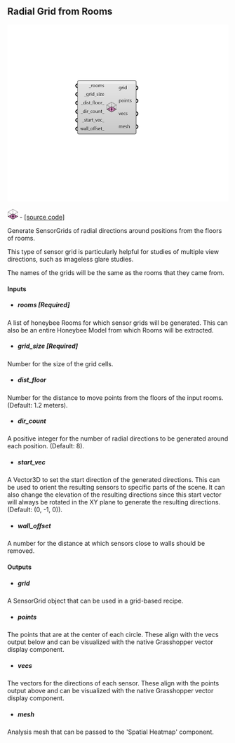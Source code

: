 ## Radial Grid from Rooms

![](../../images/components/Radial_Grid_from_Rooms.png)

![](../../images/icons/Radial_Grid_from_Rooms.png) - [[source code]](https://github.com/ladybug-tools/honeybee-grasshopper-radiance/blob/master/honeybee_grasshopper_radiance/src//HB%20Radial%20Grid%20from%20Rooms.py)


Generate SensorGrids of radial directions around positions from the floors of rooms. 

This type of sensor grid is particularly helpful for studies of multiple view directions, such as imageless glare studies. 

The names of the grids will be the same as the rooms that they came from. 



#### Inputs
* ##### rooms [Required]
A list of honeybee Rooms for which sensor grids will be generated. This can also be an entire Honeybee Model from which Rooms will be extracted. 
* ##### grid_size [Required]
Number for the size of the grid cells. 
* ##### dist_floor 
Number for the distance to move points from the floors of the input rooms. (Default: 1.2 meters). 
* ##### dir_count 
A positive integer for the number of radial directions to be generated around each position. (Default: 8). 
* ##### start_vec 
A Vector3D to set the start direction of the generated directions. This can be used to orient the resulting sensors to specific parts of the scene. It can also change the elevation of the resulting directions since this start vector will always be rotated in the XY plane to generate the resulting directions. (Default: (0, -1, 0)). 
* ##### wall_offset 
A number for the distance at which sensors close to walls should be removed. 

#### Outputs
* ##### grid
A SensorGrid object that can be used in a grid-based recipe. 
* ##### points
The points that are at the center of each circle. These align with the vecs output below and can be visualized with the native Grasshopper vector display component. 
* ##### vecs
The vectors for the directions of each sensor. These align with the points output above and can be visualized with the native Grasshopper vector display component. 
* ##### mesh
Analysis mesh that can be passed to the 'Spatial Heatmap' component. 